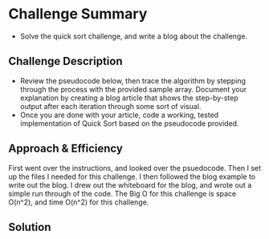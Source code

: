 # Challenge Summary
<!-- Short summary or background information -->
* Solve the quick sort challenge, and write a blog about the challenge. 
## Challenge Description
<!-- Description of the challenge -->
* Review the pseudocode below, then trace the algorithm by stepping through the process with the provided sample array. Document your explanation by creating a blog article that shows the step-by-step output after each iteration through some sort of visual.
* Once you are done with your article, code a working, tested implementation of Quick Sort based on the pseudocode provided.

## Approach & Efficiency
<!-- What approach did you take? Why? What is the Big O space/time for this approach? -->
First went over the instructions, and looked over the psuedocode. Then I set up the files I needed for this challenge. I then followed the blog example to write out the blog. I drew out the whiteboard for the blog, and wrote out a simple run through of the code. The Big O for this challenge is space O(n^2), and time O(n^2) for this challenge.

## Solution
<!-- Embedded whiteboard image -->
![]()